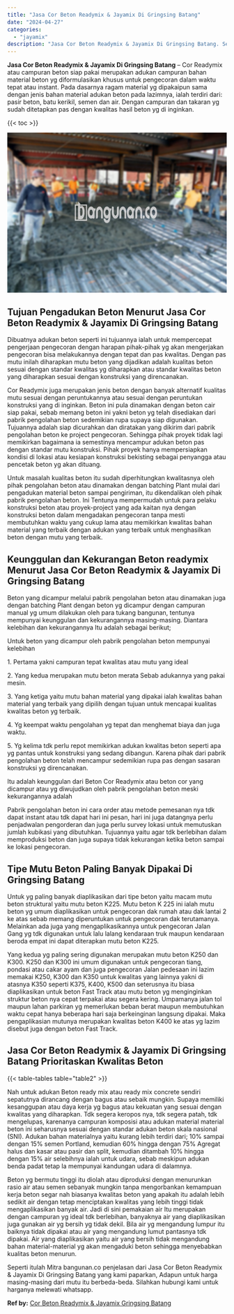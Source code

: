 ```yaml
---
title: "Jasa Cor Beton Readymix & Jayamix Di Gringsing Batang"
date: "2024-04-27"
categories: 
  - "jayamix"
description: "Jasa Cor Beton Readymix & Jayamix Di Gringsing Batang. Seperti itulah Mitra bangunan.co penjelasan dari Jasa Cor Beton Readymix & Jayamix Di Gringsing Batang..."
---
```


**Jasa Cor Beton Readymix & Jayamix Di Gringsing Batang** – Cor Readymix atau campuran beton siap pakai merupakan adukan campuran bahan material beton yg diformulasikan khusus untuk pengecoran dalam waktu tepat atau instant. Pada dasarnya ragam material yg dipakaipun sama dengan jenis bahan material adukan beton pada lazimnya, ialah terdiri dari: pasir beton, batu kerikil, semen dan air. Dengan campuran dan takaran yg sudah ditetapkan pas dengan kwalitas hasil beton yg di inginkan.

{{< toc >}}

![Jasa Cor Beton Readymix & Jayamix Di Gringsing Batang](/images/jasa-cor-readymix-54.png)

## Tujuan Pengadukan Beton Menurut Jasa Cor Beton Readymix & Jayamix Di Gringsing Batang

Dibuatnya adukan beton seperti ini tujuannya ialah untuk mempercepat pengerjaan pengecoran dengan harapan pihak-pihak yg akan mengerjakan pengecoran bisa melakukannya dengan tepat dan pas kwalitas. Dengan pas mutu inilah diharapkan mutu beton yang dijadikan adalah kualitas beton sesuai dengan standar kwalitas yg diharapkan atau standar kwalitas beton yang diharapkan sesuai dengan konstruksi yang direncanakan.

Cor Readymix juga merupakan jenis beton dengan banyak alternatif kualitas mutu sesuai dengan peruntukannya atau sesuai dengan peruntukan konstruksi yang di inginkan. Beton ini pula dinamakan dengan beton cair siap pakai, sebab memang beton ini yakni beton yg telah disediakan dari pabrik pengolahan beton sedemikian rupa supaya siap digunakan. Tujuannya adalah siap dicurahkan dan diratakan yang dikirim dari pabrik pengolahan beton ke project pengecoran. Sehingga pihak proyek tidak lagi memikirkan bagaimana ia semestinya mencampur adukan beton pas dengan standar mutu konstruksi. Pihak proyek hanya mempersiapkan kondisi di lokasi atau kesiapan konstruksi bekisting sebagai penyangga atau pencetak beton yg akan dituang.

Untuk masalah kualitas beton itu sudah diperhitungkan kwalitasnya oleh pihak pengolahan beton atau dinamakan dengan batching Plant mulai dari pengadukan material beton sampai pengiriman, itu dikendalikan oleh pihak pabrik pengolahan beton. Ini Tentunya mempermudah untuk para pelaku konstruksi beton atau proyek-project yang ada kaitan nya dengan konstruksi beton dalam mengadakan pengecoran tanpa mesti membutuhkan waktu yang cukup lama atau memikirkan kwalitas bahan material yang terbaik dengan adukan yang terbaik untuk menghasilkan beton dengan mutu yang terbaik.

## Keunggulan dan Kekurangan Beton readymix Menurut Jasa Cor Beton Readymix & Jayamix Di Gringsing Batang

Beton yang dicampur melalui pabrik pengolahan beton atau dinamakan juga dengan batching Plant dengan beton yg dicampur dengan campuran manual yg umum dilakukan oleh para tukang bangunan, tentunya mempunyai keunggulan dan kekurangannya masing-masing. Diantara kelebihan dan kekurangannya Itu adalah sebagai berikut;

Untuk beton yang dicampur oleh pabrik pengolahan beton mempunyai kelebihan

1\. Pertama yakni campuran tepat kwalitas atau mutu yang ideal

2\. Yang kedua merupakan mutu beton merata Sebab adukannya yang pakai mesin.

3\. Yang ketiga yaitu mutu bahan material yang dipakai ialah kwalitas bahan material yang terbaik yang dipilih dengan tujuan untuk mencapai kualitas kwalitas beton yg terbaik.

4\. Yg keempat waktu pengolahan yg tepat dan menghemat biaya dan juga waktu.

5\. Yg kelima tdk perlu repot memikirkan adukan kwalitas beton seperti apa yg pantas untuk konstruksi yang sedang dibangun. Karena pihak dari pabrik pengolahan beton telah mencampur sedemikian rupa pas dengan sasaran konstruksi yg direncanakan.

Itu adalah keunggulan dari Beton Cor Readymix atau beton cor yang dicampur atau yg diwujudkan oleh pabrik pengolahan beton meski kekurangannya adalah

Pabrik pengolahan beton ini cara order atau metode pemesanan nya tdk dapat instant atau tdk dapat hari ini pesan, hari ini juga datangnya perlu penjadwalan pengorderan dan juga perlu survey lokasi untuk memutuskan jumlah kubikasi yang dibutuhkan. Tujuannya yaitu agar tdk berlebihan dalam memproduksi beton dan juga supaya tidak kekurangan ketika beton sampai ke lokasi pengecoran.

## Tipe Mutu Beton Paling Banyak Dipakai Di Gringsing Batang

Untuk yg paling banyak diaplikasikan dari tipe beton yaitu macam mutu beton struktural yaitu mutu beton K225. Mutu beton K 225 ini ialah mutu beton yg umum diaplikasikan untuk pengecoran dak rumah atau dak lantai 2 ke atas sebab memang diperuntukan untuk pengecoran dak terutamanya. Melainkan ada juga yang mengaplikasikannya untuk pengecoran Jalan Gang yg tdk digunakan untuk lalu lalang kendaraan truk maupun kendaraan beroda empat ini dapat diterapkan mutu beton K225.

Yang kedua yg paling sering digunakan merupakan mutu beton K250 dan K300. K250 dan K300 ini umum digunakan untuk pengecoran tiang, pondasi atau cakar ayam dan juga pengecoran Jalan pedesaan ini lazim memakai K250, K300 dan K350 untuk kwalitas yang lainnya yakni di atasnya K350 seperti K375, K400, K500 dan seterusnya itu biasa diaplikasikan untuk beton Fast Track atau mutu beton yg menginginkan struktur beton nya cepat terpakai atau segera kering. Umpamanya jalan tol maupun lahan parkiran yg memerlukan beban berat maupun membutuhkan waktu cepat hanya beberapa hari saja berkeinginan langsung dipakai. Maka pengaplikasian mutunya merupakan kwalitas beton K400 ke atas yg lazim disebut juga dengan beton Fast Track.

## Jasa Cor Beton Readymix & Jayamix Di Gringsing Batang Prioritaskan Kwalitas Beton

{{< table-tables table="table2" >}}

Nah untuk adukan Beton ready mix atau ready mix concrete sendiri sepatutnya dirancang dengan bagus atau sebaik mungkin. Supaya memiliki kesanggupan atau daya kerja yg bagus atau kekuatan yang sesuai dengan kwalitas yang diharapkan. Tdk segera keropos nya, tdk segera patah, tdk mengelupas, karenanya campuran komposisi atau adukan material material beton ini seharusnya sesuai dengan standar adukan beton skala nasional (SNI). Adukan bahan materialnya yaitu kurang lebih terdiri dari; 10% sampai dengan 15% semen Portland, kemudian 60% hingga dengan 75% Agregat halus dan kasar atau pasir dan split, kemudian ditambah 10% hingga dengan 15% air selebihnya ialah untuk udara, sebab meskipun adukan benda padat tetap Ia mempunyai kandungan udara di dalamnya.

Beton yg bermutu tinggi itu diolah atau diproduksi dengan menurunkan rasio air atau semen sebanyak mungkin tanpa mengorbankan kemampuan kerja beton segar nah biasanya kwalitas beton yang apakah itu adalah lebih sedikit air dengan tetap menciptakan kwalitas yang lebih tinggi tidak mengaplikasikan banyak air. Jadi di sini pemakaian air Itu merupakan dengan campuran yg ideal tdk berlebihan, banyaknya air yang diaplikasikan juga gunakan air yg bersih yg tidak dekil. Bila air yg mengandung lumpur itu baiknya tidak dipakai atau air yang mengandung lumut pantasnya tdk dipakai. Air yang diaplikasikan yaitu air yang bersih tidak mengandung bahan material-material yg akan mengaduki beton sehingga menyebabkan kualitas beton menurun.

Seperti itulah Mitra bangunan.co penjelasan dari Jasa Cor Beton Readymix & Jayamix Di Gringsing Batang yang kami paparkan, Adapun untuk harga masing-masing dari mutu itu berbeda-beda. Silahkan hubungi kami untuk harganya melewati whatsapp.

**Ref by:** [Cor Beton Readymix & Jayamix Gringsing Batang](https://id.wikipedia.org/wiki/Cor)
